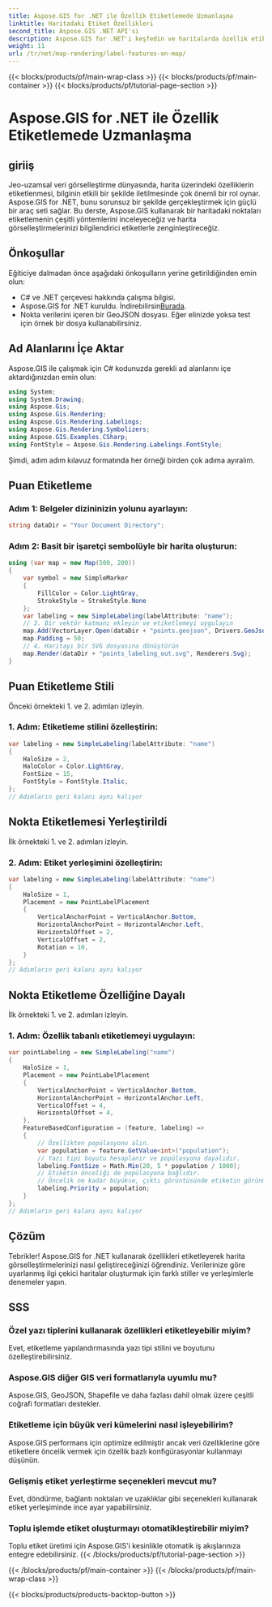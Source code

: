 ```yaml
---
title: Aspose.GIS for .NET ile Özellik Etiketlemede Uzmanlaşma
linktitle: Haritadaki Etiket Özellikleri
second_title: Aspose.GIS .NET API'si
description: Aspose.GIS for .NET'i keşfedin ve haritalarda özellik etiketleme sanatında ustalaşın. Jeo-uzaysal görselleştirmelerinizi zahmetsizce geliştirin. #Aspose #GIS
weight: 11
url: /tr/net/map-rendering/label-features-on-map/
---
```


{{< blocks/products/pf/main-wrap-class >}}
{{< blocks/products/pf/main-container >}}
{{< blocks/products/pf/tutorial-page-section >}}

# Aspose.GIS for .NET ile Özellik Etiketlemede Uzmanlaşma

## giriiş
Jeo-uzamsal veri görselleştirme dünyasında, harita üzerindeki özelliklerin etiketlenmesi, bilginin etkili bir şekilde iletilmesinde çok önemli bir rol oynar. Aspose.GIS for .NET, bunu sorunsuz bir şekilde gerçekleştirmek için güçlü bir araç seti sağlar. Bu derste, Aspose.GIS kullanarak bir haritadaki noktaları etiketlemenin çeşitli yöntemlerini inceleyeceğiz ve harita görselleştirmelerinizi bilgilendirici etiketlerle zenginleştireceğiz.
## Önkoşullar
Eğiticiye dalmadan önce aşağıdaki önkoşulların yerine getirildiğinden emin olun:
- C# ve .NET çerçevesi hakkında çalışma bilgisi.
-  Aspose.GIS for .NET kuruldu. İndirebilirsin[Burada](https://releases.aspose.com/gis/net/).
- Nokta verilerini içeren bir GeoJSON dosyası. Eğer elinizde yoksa test için örnek bir dosya kullanabilirsiniz.
## Ad Alanlarını İçe Aktar
Aspose.GIS ile çalışmak için C# kodunuzda gerekli ad alanlarını içe aktardığınızdan emin olun:
```csharp
using System;
using System.Drawing;
using Aspose.Gis;
using Aspose.Gis.Rendering;
using Aspose.Gis.Rendering.Labelings;
using Aspose.Gis.Rendering.Symbolizers;
using Aspose.GIS.Examples.CSharp;
using FontStyle = Aspose.Gis.Rendering.Labelings.FontStyle;
```
Şimdi, adım adım kılavuz formatında her örneği birden çok adıma ayıralım.
##  Puan Etiketleme

### Adım 1: Belgeler dizininizin yolunu ayarlayın:
```csharp
string dataDir = "Your Document Directory";
```
### Adım 2: Basit bir işaretçi sembolüyle bir harita oluşturun:
```csharp
using (var map = new Map(500, 200))
{
    var symbol = new SimpleMarker
    {
        FillColor = Color.LightGray,
        StrokeStyle = StrokeStyle.None
    };
    var labeling = new SimpleLabeling(labelAttribute: "name");
    // 3. Bir vektör katmanı ekleyin ve etiketlemeyi uygulayın
    map.Add(VectorLayer.Open(dataDir + "points.geojson", Drivers.GeoJson), symbol, labeling);
    map.Padding = 50;
    // 4. Haritayı bir SVG dosyasına dönüştürün
    map.Render(dataDir + "points_labeling_out.svg", Renderers.Svg);
}
```
## Puan Etiketleme Stili

Önceki örnekteki 1. ve 2. adımları izleyin.

### 1. Adım: Etiketleme stilini özelleştirin:
```csharp
var labeling = new SimpleLabeling(labelAttribute: "name")
{
    HaloSize = 2,
    HaloColor = Color.LightGray,
    FontSize = 15,
    FontStyle = FontStyle.Italic,
};
// Adımların geri kalanı aynı kalıyor
```
## Nokta Etiketlemesi Yerleştirildi

İlk örnekteki 1. ve 2. adımları izleyin.
### 2. Adım: Etiket yerleşimini özelleştirin:
```csharp
var labeling = new SimpleLabeling(labelAttribute: "name")
{
    HaloSize = 1,
    Placement = new PointLabelPlacement
    {
        VerticalAnchorPoint = VerticalAnchor.Bottom,
        HorizontalAnchorPoint = HorizontalAnchor.Left,
        HorizontalOffset = 2,
        VerticalOffset = 2,
        Rotation = 10,
    }
};
// Adımların geri kalanı aynı kalıyor
```
## Nokta Etiketleme Özelliğine Dayalı

İlk örnekteki 1. ve 2. adımları izleyin.

### 1. Adım: Özellik tabanlı etiketlemeyi uygulayın:
```csharp
var pointLabeling = new SimpleLabeling("name")
{
    HaloSize = 1,
    Placement = new PointLabelPlacement
    {
        VerticalAnchorPoint = VerticalAnchor.Bottom,
        HorizontalAnchorPoint = HorizontalAnchor.Left,
        VerticalOffset = 4,
        HorizontalOffset = 4,
    },
    FeatureBasedConfiguration = (feature, labeling) =>
    {
        // Özellikten popülasyonu alın.
        var population = feature.GetValue<int>("population");
        // Yazı tipi boyutu hesaplanır ve popülasyona dayalıdır.
        labeling.FontSize = Math.Min(20, 5 * population / 1000);
        // Etiketin önceliği de popülasyona bağlıdır.
        // Öncelik ne kadar büyükse, çıktı görüntüsünde etiketin görünme olasılığı da o kadar yüksektir.
        labeling.Priority = population;
    }
};
// Adımların geri kalanı aynı kalıyor
```
## Çözüm
Tebrikler! Aspose.GIS for .NET kullanarak özellikleri etiketleyerek harita görselleştirmelerinizi nasıl geliştireceğinizi öğrendiniz. Verilerinize göre uyarlanmış ilgi çekici haritalar oluşturmak için farklı stiller ve yerleşimlerle denemeler yapın.
## SSS
### Özel yazı tiplerini kullanarak özellikleri etiketleyebilir miyim?
Evet, etiketleme yapılandırmasında yazı tipi stilini ve boyutunu özelleştirebilirsiniz.
### Aspose.GIS diğer GIS veri formatlarıyla uyumlu mu?
Aspose.GIS, GeoJSON, Shapefile ve daha fazlası dahil olmak üzere çeşitli coğrafi formatları destekler.
### Etiketleme için büyük veri kümelerini nasıl işleyebilirim?
Aspose.GIS performans için optimize edilmiştir ancak veri özelliklerine göre etiketlere öncelik vermek için özellik bazlı konfigürasyonlar kullanmayı düşünün.
### Gelişmiş etiket yerleştirme seçenekleri mevcut mu?
Evet, döndürme, bağlantı noktaları ve uzaklıklar gibi seçenekleri kullanarak etiket yerleşiminde ince ayar yapabilirsiniz.
### Toplu işlemde etiket oluşturmayı otomatikleştirebilir miyim?
Toplu etiket üretimi için Aspose.GIS'i kesinlikle otomatik iş akışlarınıza entegre edebilirsiniz.
{{< /blocks/products/pf/tutorial-page-section >}}

{{< /blocks/products/pf/main-container >}}
{{< /blocks/products/pf/main-wrap-class >}}

{{< blocks/products/products-backtop-button >}}
